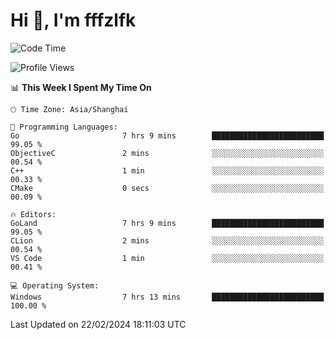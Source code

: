 # Hi 👋, I'm fffzlfk

<!--START_SECTION:waka-->
![Code Time](http://img.shields.io/badge/Code%20Time-659%20hrs%207%20mins-blue)

![Profile Views](http://img.shields.io/badge/Profile%20Views-0-blue)

📊 **This Week I Spent My Time On** 

```text
🕑︎ Time Zone: Asia/Shanghai

💬 Programming Languages: 
Go                       7 hrs 9 mins        █████████████████████████   99.05 % 
ObjectiveC               2 mins              ░░░░░░░░░░░░░░░░░░░░░░░░░   00.54 % 
C++                      1 min               ░░░░░░░░░░░░░░░░░░░░░░░░░   00.33 % 
CMake                    0 secs              ░░░░░░░░░░░░░░░░░░░░░░░░░   00.09 % 

🔥 Editors: 
GoLand                   7 hrs 9 mins        █████████████████████████   99.05 % 
CLion                    2 mins              ░░░░░░░░░░░░░░░░░░░░░░░░░   00.54 % 
VS Code                  1 min               ░░░░░░░░░░░░░░░░░░░░░░░░░   00.41 % 

💻 Operating System: 
Windows                  7 hrs 13 mins       █████████████████████████   100.00 % 
```


 Last Updated on 22/02/2024 18:11:03 UTC
<!--END_SECTION:waka-->
